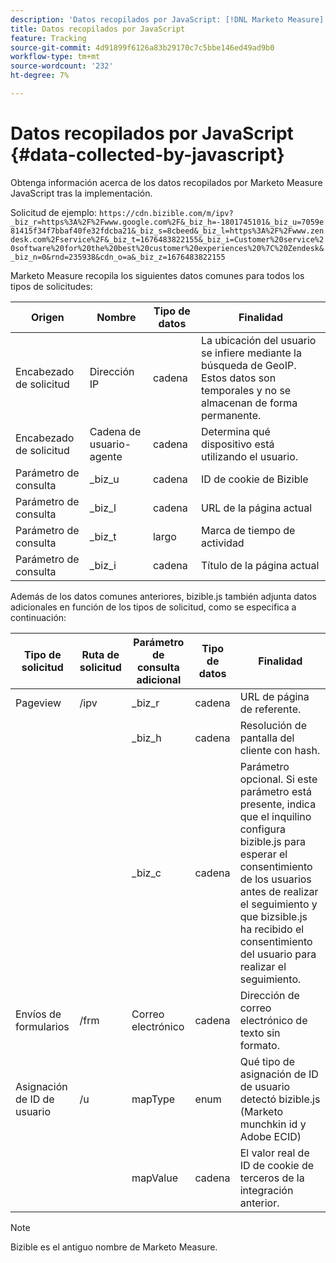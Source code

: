 ```yaml
---
description: 'Datos recopilados por JavaScript: [!DNL Marketo Measure] - Documentación del producto'
title: Datos recopilados por JavaScript
feature: Tracking
source-git-commit: 4d91899f6126a83b29170c7c5bbe146ed49ad9b0
workflow-type: tm+mt
source-wordcount: '232'
ht-degree: 7%

---
```


# Datos recopilados por JavaScript {#data-collected-by-javascript}

Obtenga información acerca de los datos recopilados por Marketo Measure JavaScript tras la implementación.

Solicitud de ejemplo:
`https://cdn.bizible.com/m/ipv?_biz_r=https%3A%2F%2Fwww.google.com%2F&_biz_h=-1801745101&_biz_u=7059e81415f34f7bbaf40fe32fdcba21&_biz_s=8cbeed&_biz_l=https%3A%2F%2Fwww.zendesk.com%2Fservice%2F&_biz_t=1676483822155&_biz_i=Customer%20service%20software%20for%20the%20best%20customer%20experiences%20%7C%20Zendesk&_biz_n=0&rnd=235938&cdn_o=a&_biz_z=1676483822155`

Marketo Measure recopila los siguientes datos comunes para todos los tipos de solicitudes:

<table>
<thead>
  <tr>
    <th>Origen</th>
    <th>Nombre</th>
    <th>Tipo de datos</th>
    <th>Finalidad</th>
  </tr>
</thead>
<tbody>
  <tr>
    <td>Encabezado de solicitud</td>
    <td>Dirección IP</td>
    <td>cadena</td>
    <td>La ubicación del usuario se infiere mediante la búsqueda de GeoIP. Estos datos son temporales y no se almacenan de forma permanente.</td>
  </tr>
  <tr>
    <td>Encabezado de solicitud</td>
    <td>Cadena de usuario-agente</td>
    <td>cadena</td>
    <td>Determina qué dispositivo está utilizando el usuario.</td>
  </tr>
  <tr>
    <td>Parámetro de consulta</td>
    <td>_biz_u</td>
    <td>cadena</td>
    <td>ID de cookie de Bizible</td>
  </tr>
  <tr>
    <td>Parámetro de consulta</td>
    <td>_biz_l</td>
    <td>cadena</td>
    <td>URL de la página actual</td>
  </tr>
  <tr>
    <td>Parámetro de consulta</td>
    <td>_biz_t</td>
    <td>largo</td>
    <td>Marca de tiempo de actividad</td>
  </tr>
  <tr>
    <td>Parámetro de consulta</td>
    <td>_biz_i</td>
    <td>cadena</td>
    <td>Título de la página actual</td>
  </tr>
</tbody>
</table>

Además de los datos comunes anteriores, bizible.js también adjunta datos adicionales en función de los tipos de solicitud, como se especifica a continuación:

<table>
<thead>
  <tr>
    <th>Tipo de solicitud</th>
    <th>Ruta de solicitud</th>
    <th>Parámetro de consulta adicional</th>
    <th>Tipo de datos</th>
    <th>Finalidad</th>
  </tr>
</thead>
<tbody>
  <tr>
    <td>Pageview</td>
    <td>/ipv</td>
    <td>_biz_r</td>
    <td>cadena</td>
    <td>URL de página de referente.</td>
  </tr>
  <tr>
    <td></td>
    <td></td>
    <td>_biz_h</td>
    <td>cadena</td>
    <td>Resolución de pantalla del cliente con hash.</td>
  </tr>
  <tr>
    <td></td>
    <td></td>
    <td>_biz_c</td>
    <td>cadena</td>
    <td>Parámetro opcional. Si este parámetro está presente, indica que el inquilino configura bizible.js para esperar el consentimiento de los usuarios antes de realizar el seguimiento y que bizsible.js ha recibido el consentimiento del usuario para realizar el seguimiento.</td>
  </tr>
  <tr>
    <td>Envíos de formularios</td>
    <td>/frm</td>
    <td>Correo electrónico</td>
    <td>cadena</td>
    <td>Dirección de correo electrónico de texto sin formato.</td>
  </tr>
  <tr>
    <td>Asignación de ID de usuario</td>
    <td>/u</td>
    <td>mapType</td>
    <td>enum</td>
    <td>Qué tipo de asignación de ID de usuario detectó bizible.js (Marketo munchkin id y Adobe ECID)</td>
  </tr>
  <tr>
    <td></td>
    <td></td>
    <td>mapValue</td>
    <td>cadena</td>
    <td>El valor real de ID de cookie de terceros de la integración anterior.</td>
  </tr>
</tbody>
</table>

>[!NOTE]
>
>Bizible es el antiguo nombre de Marketo Measure.
